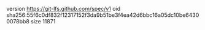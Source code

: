 version https://git-lfs.github.com/spec/v1
oid sha256:55f6c0df832f12317152f3da9b51be3f4ea42d6bbc16a05dc10be64300078bb8
size 11871
